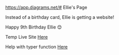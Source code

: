 https://app.diagrams.net/# Ellie's Page

Instead of a birthday card, Ellie is getting a website!

Happy 9th Birthday Ellie &#128522;

Temp Live Site
[Here](https://katiepestotnik.github.io/ellies-page/)<br>

Help with typer function [Here](https://jsfiddle.net/un0n26wp/)